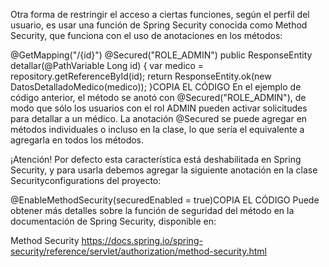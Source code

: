 Otra forma de restringir el acceso a ciertas funciones, según el perfil del usuario, es usar una función de Spring Security conocida como Method Security, que funciona con el uso de anotaciones en los métodos:

@GetMapping("/{id}")
@Secured("ROLE_ADMIN")
public ResponseEntity detallar(@PathVariable Long id) {
    var medico = repository.getReferenceById(id);
    return ResponseEntity.ok(new DatosDetalladoMedico(medico));
}COPIA EL CÓDIGO
En el ejemplo de código anterior, el método se anotó con @Secured("ROLE_ADMIN"), de modo que sólo los usuarios con el rol ADMIN pueden activar solicitudes para detallar a un médico. La anotación @Secured se puede agregar en métodos individuales o incluso en la clase, lo que sería el equivalente a agregarla en todos los métodos.

¡Atención! Por defecto esta característica está deshabilitada en Spring Security, y para usarla debemos agregar la siguiente anotación en la clase Securityconfigurations del proyecto:

@EnableMethodSecurity(securedEnabled = true)COPIA EL CÓDIGO
Puede obtener más detalles sobre la función de seguridad del método en la documentación de Spring Security, disponible en:

Method Security https://docs.spring.io/spring-security/reference/servlet/authorization/method-security.html